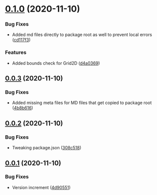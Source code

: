 # [0.1.0](https://github.com/sarkahn/common/compare/v0.0.3...v0.1.0) (2020-11-10)


### Bug Fixes

* Added md files directly to package root as well to prevent local errors ([cd117f3](https://github.com/sarkahn/common/commit/cd117f31be080515b97c2c173691061d71b3c521))


### Features

* Added bounds check for Grid2D ([d4a0369](https://github.com/sarkahn/common/commit/d4a03699dc31e95d24f8307829b0b9fe9c2e177a))

## [0.0.3](https://github.com/sarkahn/common/compare/v0.0.2...v0.0.3) (2020-11-10)


### Bug Fixes

* Added missing meta files for MD files that get copied to package root ([4b8b616](https://github.com/sarkahn/common/commit/4b8b616e09d23b1de1c14dbecb435a0bd8aedb0b))

## [0.0.2](https://github.com/sarkahn/common/compare/v0.0.1...v0.0.2) (2020-11-10)


### Bug Fixes

* Tweaking package.json ([308c518](https://github.com/sarkahn/common/commit/308c518493f68e91fd27da8c53e3edbf0c1def6c))

## [0.0.1](https://github.com/sarkahn/common/compare/v0.0.0...v0.0.1) (2020-11-10)


### Bug Fixes

* Version increment ([4d90551](https://github.com/sarkahn/common/commit/4d9055120f3c829e2ecbb0335e0efa8fc8cd3568))
